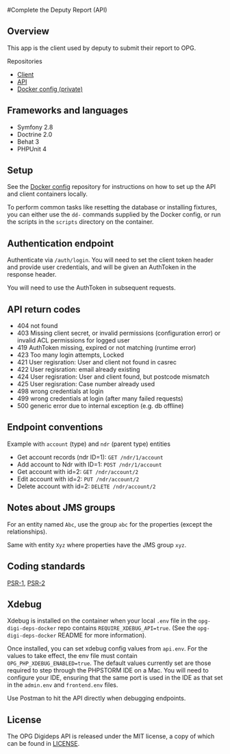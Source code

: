 #Complete the Deputy Report (API)

## Overview

This app is the client used by deputy to submit their report to OPG.


Repositories
 - [Client](https://github.com/ministryofjustice/opg-digi-deps-client)
 - [API](https://github.com/ministryofjustice/opg-digi-deps-client)
 - [Docker config (private)](https://github.com/ministryofjustice/opg-digi-deps-docker)

## Frameworks and languages

- Symfony 2.8
- Doctrine 2.0
- Behat 3
- PHPUnit 4

## Setup

See the [Docker config](https://github.com/ministryofjustice/opg-digi-deps-docker) repository for instructions on how to set up the API and client containers locally.

To perform common tasks like resetting the database or installing fixtures, you can either use the `dd-` commands supplied by the Docker config, or run the scripts in the `scripts` directory on the container.

## Authentication endpoint
Authenticate via `/auth/login`. You will need to set the client token header and provide user credentials, and will be given an AuthToken in the response header.

You will need to use the AuthToken in subsequent requests.

## API return codes

* 404 not found
* 403 Missing client secret, or invalid permissions (configuration error) or invalid ACL permissions for logged user
* 419 AuthToken missing, expired or not matching (runtime error)
* 423 Too many login attempts, Locked
* 421 User regisration: User and client not found in casrec
* 422 User regisration: email already existing
* 424 User regisration: User and client found, but postcode mismatch
* 425 User regisration: Case number already used
* 498 wrong credentials at login
* 499 wrong credentials at login (after many failed requests)
* 500 generic error due to internal exception (e.g. db offline)

## Endpoint conventions

Example with `account` (type) and `ndr` (parent type) entities

 * Get account records (ndr ID=1): `GET /ndr/1/account`
 * Add account to Ndr with ID=1: `POST /ndr/1/account`
 * Get account with id=2:  `GET /ndr/account/2`
 * Edit account with id=2: `PUT /ndr/account/2`
 * Delete account with id=2: `DELETE /ndr/account/2`


## Notes about JMS groups
For an entity named `Abc`, use the group `abc` for the properties (except the relationships).

Same with entity `Xyz` where properties have the JMS group `xyz`.

## Coding standards

[PSR-1](http://www.php-fig.org/psr/psr-1/), [PSR-2](http://www.php-fig.org/psr/psr-2/)

## Xdebug

Xdebug is installed on the container when your local `.env` file in the `opg-digi-deps-docker` repo contains `REQUIRE_XDEBUG_API=true`. (See the `opg-digi-deps-docker` README for more information).

Once installed, you can set xdebug config values from `api.env`. For the values to take effect, the env file must contain `OPG_PHP_XDEBUG_ENABLED=true`. The default values currently set are those required to step through the PHPSTORM IDE on a Mac. You will need to configure your IDE, ensuring that the same port is used in the IDE as that set in the `admin.env` and `frontend.env` files.

Use Postman to hit the API directly when debugging endpoints.

## License

The OPG Digideps API is released under the MIT license, a copy of which can be found in [LICENSE](LICENSE).





